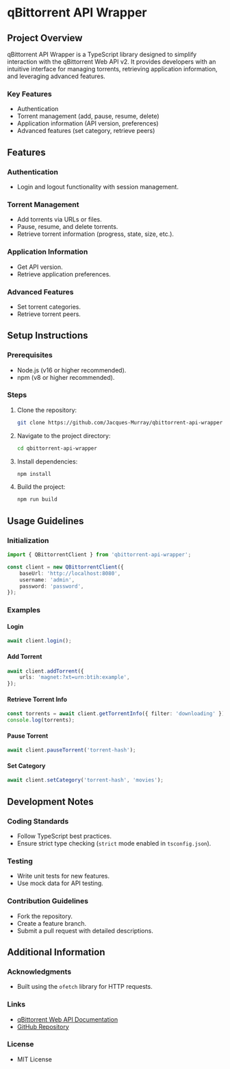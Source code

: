 # qBittorrent API Wrapper

## Project Overview

qBittorrent API Wrapper is a TypeScript library designed to simplify interaction with the qBittorrent Web API v2. It provides developers with an intuitive interface for managing torrents, retrieving application information, and leveraging advanced features.

### Key Features

- Authentication
- Torrent management (add, pause, resume, delete)
- Application information (API version, preferences)
- Advanced features (set category, retrieve peers)

## Features

### Authentication

- Login and logout functionality with session management.

### Torrent Management

- Add torrents via URLs or files.
- Pause, resume, and delete torrents.
- Retrieve torrent information (progress, state, size, etc.).

### Application Information

- Get API version.
- Retrieve application preferences.

### Advanced Features

- Set torrent categories.
- Retrieve torrent peers.

## Setup Instructions

### Prerequisites

- Node.js (v16 or higher recommended).
- npm (v8 or higher recommended).

### Steps

1. Clone the repository:

   ```bash
   git clone https://github.com/Jacques-Murray/qbittorrent-api-wrapper.git
   ```

2. Navigate to the project directory:

   ```bash
   cd qbittorrent-api-wrapper
   ```

3. Install dependencies:

   ```bash
   npm install
   ```

4. Build the project:

   ```bash
   npm run build
   ```

## Usage Guidelines

### Initialization

```typescript
import { QBittorrentClient } from 'qbittorrent-api-wrapper';

const client = new QBittorrentClient({
    baseUrl: 'http://localhost:8080',
    username: 'admin',
    password: 'password',
});
```

### Examples

#### Login

```typescript
await client.login();
```

#### Add Torrent

```typescript
await client.addTorrent({
    urls: 'magnet:?xt=urn:btih:example',
});
```

#### Retrieve Torrent Info

```typescript
const torrents = await client.getTorrentInfo({ filter: 'downloading' });
console.log(torrents);
```

#### Pause Torrent

```typescript
await client.pauseTorrent('torrent-hash');
```

#### Set Category

```typescript
await client.setCategory('torrent-hash', 'movies');
```

## Development Notes

### Coding Standards

- Follow TypeScript best practices.
- Ensure strict type checking (`strict` mode enabled in `tsconfig.json`).

### Testing

- Write unit tests for new features.
- Use mock data for API testing.

### Contribution Guidelines

- Fork the repository.
- Create a feature branch.
- Submit a pull request with detailed descriptions.

## Additional Information

### Acknowledgments

- Built using the `ofetch` library for HTTP requests.

### Links

- [qBittorrent Web API Documentation](https://github.com/qbittorrent/qBittorrent/wiki/Web-API-Documentation)
- [GitHub Repository](https://github.com/Jacques-Murray/qbittorrent-api-wrapper)

### License

- MIT License
